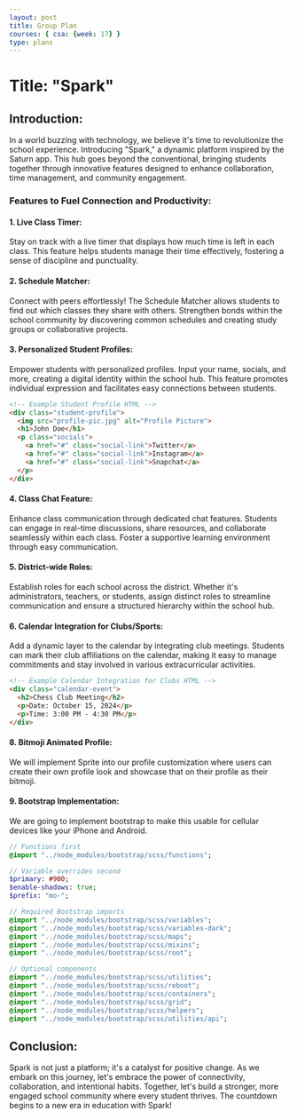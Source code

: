 ```yaml
---
layout: post
title: Group Plan
courses: { csa: {week: 17} }
type: plans
---
```


# **Title: "Spark"**

## **Introduction:**
In a world buzzing with technology, we believe it's time to revolutionize the school experience. Introducing "Spark," a dynamic platform inspired by the Saturn app. This hub goes beyond the conventional, bringing students together through innovative features designed to enhance collaboration, time management, and community engagement.

### **Features to Fuel Connection and Productivity:**

#### **1. Live Class Timer:**
Stay on track with a live timer that displays how much time is left in each class. This feature helps students manage their time effectively, fostering a sense of discipline and punctuality.

#### **2. Schedule Matcher:**
Connect with peers effortlessly! The Schedule Matcher allows students to find out which classes they share with others. Strengthen bonds within the school community by discovering common schedules and creating study groups or collaborative projects.

#### **3. Personalized Student Profiles:**
Empower students with personalized profiles. Input your name, socials, and more, creating a digital identity within the school hub. This feature promotes individual expression and facilitates easy connections between students.

```html
<!-- Example Student Profile HTML -->
<div class="student-profile">
  <img src="profile-pic.jpg" alt="Profile Picture">
  <h1>John Doe</h1>
  <p class="socials">
    <a href="#" class="social-link">Twitter</a>
    <a href="#" class="social-link">Instagram</a>
    <a href="#" class="social-link">Snapchat</a>
  </p>
</div>
```

#### **4. Class Chat Feature:**
Enhance class communication through dedicated chat features. Students can engage in real-time discussions, share resources, and collaborate seamlessly within each class. Foster a supportive learning environment through easy communication.

#### **5. District-wide Roles:**
Establish roles for each school across the district. Whether it's administrators, teachers, or students, assign distinct roles to streamline communication and ensure a structured hierarchy within the school hub.

#### **6. Calendar Integration for Clubs/Sports:**
Add a dynamic layer to the calendar by integrating club meetings. Students can mark their club affiliations on the calendar, making it easy to manage commitments and stay involved in various extracurricular activities.

```html
<!-- Example Calendar Integration for Clubs HTML -->
<div class="calendar-event">
  <h2>Chess Club Meeting</h2>
  <p>Date: October 15, 2024</p>
  <p>Time: 3:00 PM - 4:30 PM</p>
</div>
```

#### **8. Bitmoji Animated Profile:**
We will implement Sprite into our profile customization where users can create their own profile look and showcase that on their profile as their bitmoji.

#### **9. Bootstrap Implementation:**
We are going to implement bootstrap to make this usable for cellular devices like your iPhone and Android. 

```sass
// Functions first
@import "../node_modules/bootstrap/scss/functions";

// Variable overrides second
$primary: #900;
$enable-shadows: true;
$prefix: "mo-";

// Required Bootstrap imports
@import "../node_modules/bootstrap/scss/variables";
@import "../node_modules/bootstrap/scss/variables-dark";
@import "../node_modules/bootstrap/scss/maps";
@import "../node_modules/bootstrap/scss/mixins";
@import "../node_modules/bootstrap/scss/root";

// Optional components
@import "../node_modules/bootstrap/scss/utilities";
@import "../node_modules/bootstrap/scss/reboot";
@import "../node_modules/bootstrap/scss/containers";
@import "../node_modules/bootstrap/scss/grid";
@import "../node_modules/bootstrap/scss/helpers";
@import "../node_modules/bootstrap/scss/utilities/api";
```

## **Conclusion:**
Spark is not just a platform; it's a catalyst for positive change. As we embark on this journey, let's embrace the power of connectivity, collaboration, and intentional habits. Together, let's build a stronger, more engaged school community where every student thrives. The countdown begins to a new era in education with Spark!